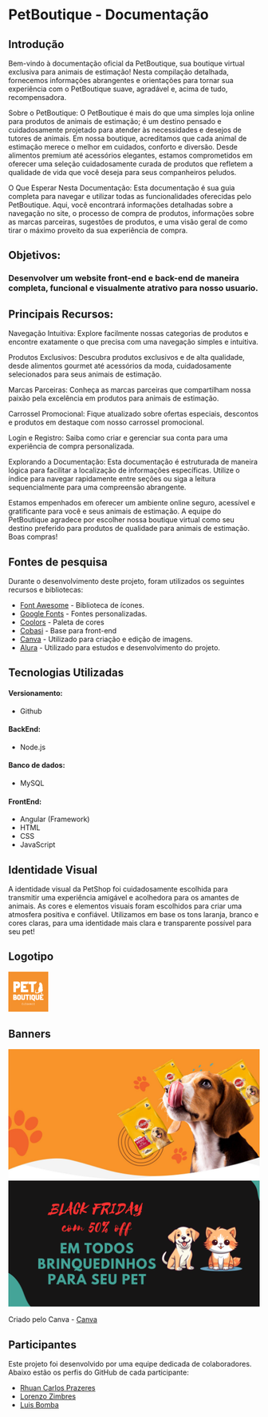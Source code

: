 # PetBoutique - Documentação

## Introdução 

Bem-vindo à documentação oficial da PetBoutique, sua boutique virtual exclusiva para animais de estimação! Nesta compilação detalhada, fornecemos informações abrangentes e orientações para tornar sua experiência com o PetBoutique suave, agradável e, acima de tudo, recompensadora.

Sobre o PetBoutique:
O PetBoutique é mais do que uma simples loja online para produtos de animais de estimação; é um destino pensado e cuidadosamente projetado para atender às necessidades e desejos de tutores de animais. Em nossa boutique, acreditamos que cada animal de estimação merece o melhor em cuidados, conforto e diversão. Desde alimentos premium até acessórios elegantes, estamos comprometidos em oferecer uma seleção cuidadosamente curada de produtos que refletem a qualidade de vida que você deseja para seus companheiros peludos.

O Que Esperar Nesta Documentação:
Esta documentação é sua guia completa para navegar e utilizar todas as funcionalidades oferecidas pelo PetBoutique. Aqui, você encontrará informações detalhadas sobre a navegação no site, o processo de compra de produtos, informações sobre as marcas parceiras, sugestões de produtos, e uma visão geral de como tirar o máximo proveito da sua experiência de compra.

## Objetivos:
### Desenvolver um website front-end e back-end de maneira completa, funcional e visualmente atrativo para nosso usuario.

## Principais Recursos:

Navegação Intuitiva: Explore facilmente nossas categorias de produtos e encontre exatamente o que precisa com uma navegação simples e intuitiva.

Produtos Exclusivos: Descubra produtos exclusivos e de alta qualidade, desde alimentos gourmet até acessórios da moda, cuidadosamente selecionados para seus animais de estimação.

Marcas Parceiras: Conheça as marcas parceiras que compartilham nossa paixão pela excelência em produtos para animais de estimação.

Carrossel Promocional: Fique atualizado sobre ofertas especiais, descontos e produtos em destaque com nosso carrossel promocional.

Login e Registro: Saiba como criar e gerenciar sua conta para uma experiência de compra personalizada.

Explorando a Documentação:
Esta documentação é estruturada de maneira lógica para facilitar a localização de informações específicas. Utilize o índice para navegar rapidamente entre seções ou siga a leitura sequencialmente para uma compreensão abrangente.

Estamos empenhados em oferecer um ambiente online seguro, acessível e gratificante para você e seus animais de estimação. A equipe do PetBoutique agradece por escolher nossa boutique virtual como seu destino preferido para produtos de qualidade para animais de estimação. Boas compras!


## Fontes de pesquisa

Durante o desenvolvimento deste projeto, foram utilizados os seguintes recursos e bibliotecas:

- [Font Awesome](https://fontawesome.com/) - Biblioteca de ícones.
- [Google Fonts](https://fonts.google.com/) - Fontes personalizadas.
- [Coolors](https://coolors.co/) - Paleta de cores
- [Cobasi](https://www.cobasi.com.br/?gad_source=1&gclid=EAIaIQobChMIoOThzfH9ggMVrRmtBh2Nbge_EAAYASAAEgJN-PD_BwE) - Base para front-end
- [Canva](https://www.canva.com/pt_br/) - Utilizado para criação e edição de imagens.
- [Alura](https://www.alura.com.br/) - Utilizado para estudos e desenvolvimento do projeto.

## Tecnologias Utilizadas
#### Versionamento:
- Github

#### BackEnd:
- Node.js

#### Banco de dados:
- MySQL

#### FrontEnd:
- Angular (Framework)
- HTML
- CSS
- JavaScript

## Identidade Visual

A identidade visual da PetShop foi cuidadosamente escolhida para transmitir uma experiência amigável e acolhedora para os amantes de animais. As cores e elementos visuais foram escolhidos para criar uma atmosfera positiva e confiável.
Utilizamos em base os tons laranja, branco e cores claras, para uma identidade mais clara e transparente possível para seu pet!

## Logotipo

![Logo PetShop](img/logo.png)

## Banners
![Banner](img/hero-banner.jpg)
![Banner](img/Carousell.png)

Criado pelo Canva - [Canva](https://www.canva.com/pt_br/)
## Participantes

Este projeto foi desenvolvido por uma equipe dedicada de colaboradores. Abaixo estão os perfis do GitHub de cada participante:

- [Rhuan Carlos Prazeres](https://github.com/RhuanCarlos019)
- [Lorenzo Zimbres](https://github.com/LoriaLawrenceZ)
- [Luis Bomba](https://github.com/LuisOtavioBeckaman)
